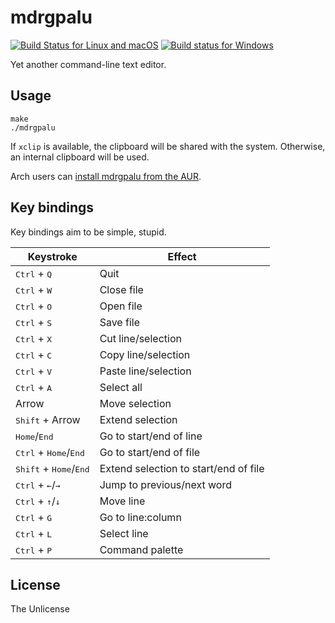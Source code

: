 # mdrgpalu

[![Build Status for Linux and macOS](https://travis-ci.org/emersion/mdrgpalu.svg?branch=master)](https://travis-ci.org/emersion/mdrgpalu)
[![Build status for Windows](https://ci.appveyor.com/api/projects/status/jrl8ecisepu4u32s?svg=true)](https://ci.appveyor.com/project/emersion/mdrgpalu)

Yet another command-line text editor.

## Usage

```shell
make
./mdrgpalu
```

If `xclip` is available, the clipboard will be shared with the system.
Otherwise, an internal clipboard will be used.

Arch users can [install mdrgpalu from the AUR](https://aur.archlinux.org/packages/mdrgpalu-git/).

## Key bindings

Key bindings aim to be simple, stupid.

Keystroke | Effect
----------|-------
<kbd>Ctrl</kbd> + <kbd>Q</kbd> | Quit
<kbd>Ctrl</kbd> + <kbd>W</kbd> | Close file
<kbd>Ctrl</kbd> + <kbd>O</kbd> | Open file
<kbd>Ctrl</kbd> + <kbd>S</kbd> | Save file
<kbd>Ctrl</kbd> + <kbd>X</kbd> | Cut line/selection
<kbd>Ctrl</kbd> + <kbd>C</kbd> | Copy line/selection
<kbd>Ctrl</kbd> + <kbd>V</kbd> | Paste line/selection
<kbd>Ctrl</kbd> + <kbd>A</kbd> | Select all
Arrow | Move selection
<kbd>Shift</kbd> + Arrow | Extend selection
<kbd>Home</kbd>/<kbd>End</kbd> | Go to start/end of line
<kbd>Ctrl</kbd> + <kbd>Home</kbd>/<kbd>End</kbd> | Go to start/end of file
<kbd>Shift</kbd> + <kbd>Home</kbd>/<kbd>End</kbd> | Extend selection to start/end of file
<kbd>Ctrl</kbd> + <kbd>←</kbd>/<kbd>→</kbd> | Jump to previous/next word
<kbd>Ctrl</kbd> + <kbd>↑</kbd>/<kbd>↓</kbd> | Move line
<kbd>Ctrl</kbd> + <kbd>G</kbd> | Go to line:column
<kbd>Ctrl</kbd> + <kbd>L</kbd> | Select line
<kbd>Ctrl</kbd> + <kbd>P</kbd> | Command palette

## License

The Unlicense
